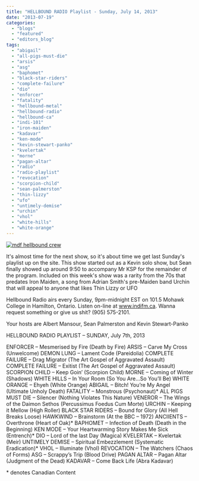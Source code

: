```yaml
---
title: "HELLBOUND RADIO Playlist - Sunday, July 14, 2013"
date: "2013-07-19"
categories: 
  - "blogs"
  - "featured"
  - "editors_blog"
tags: 
  - "abigail"
  - "all-pigs-must-die"
  - "arsis"
  - "asg"
  - "baphomet"
  - "black-star-riders"
  - "complete-failure"
  - "dio"
  - "enforcer"
  - "fatality"
  - "hellbound-metal"
  - "hellbound-radio"
  - "hellbound-ca"
  - "indi-101"
  - "iron-maiden"
  - "kadavar"
  - "ken-mode"
  - "kevin-stewart-panko"
  - "kvelertak"
  - "morne"
  - "pagan-altar"
  - "radio"
  - "radio-playlist"
  - "revocation"
  - "scorpion-child"
  - "sean-palmerston"
  - "thin-lizzy"
  - "ufo"
  - "untimely-demise"
  - "urchin"
  - "vhol"
  - "white-hills"
  - "white-orange"
---
```


[![mdf hellbound crew](http://www.hellbound.ca/wp-content/uploads/2010/06/mdf-hellbound-crew.jpg)](http://www.hellbound.ca/wp-content/uploads/2010/06/mdf-hellbound-crew.jpg)

It's almost time for the next show, so it's about time we get last Sunday's playlist up on the site. This show started out as a Kevin solo show, but Sean finally showed up around 9:50 to accompany Mr KSP for the remainder of the program. Included on this week's show was a rarity from the 70s that predates Iron Maiden, a song from Adrian Smith's pre-Maiden band Urchin that will appeal to anyone that likes Thin Lizzy or UFO

Hellbound Radio airs every Sunday, 9pm-midnight EST on 101.5 Mohawk College in Hamilton, Ontario. Listen on-line at www.indifm.ca. Wanna request something or give us shit? (905) 575-2101.

Your hosts are Albert Mansour, Sean Palmerston and Kevin Stewart-Panko

HELLBOUND RADIO PLAYLIST – SUNDAY, July 7th, 2013

ENFORCER – Mesmerised by Fire (Death by Fire) ARSIS – Carve My Cross (Unwelcome) DEMON LUNG – Lament Code (Pareidolia) COMPLETE FAILURE – Drag Migrator (The Art Gospel of Aggravated Assault) COMPLETE FAILURE – Exitist (The Art Gospel of Aggravated Assault) SCORPION CHILD – Keep Goin’ (Scorpion Child) MORNE – Coming of Winter (Shadows) WHITE HILLS – In Your Room (So You Are…So You’ll Be) WHITE ORANGE – Ehyeh (White Orange) ABIGAIL – Bitch! You’re My Angel (Ultimate Unholy Death) FATALITY – Monstrous (Psychonaut)\* ALL PIGS MUST DIE – Silencer (Nothing Violates This Nature) VENEROR – The Wings of the Daimon Sethos (Percussimus Foedus Cum Morte) URCHIN – Keeping it Mellow (High Roller) BLACK STAR RIDERS – Bound for Glory (All Hell Breaks Loose) HAWKWIND – Brainstorm (At the BBC – 1972) ANCIIENTS – Overthrone (Heart of Oak)\* BAPHOMET – Infection of Death (Death in the Beginning) KEN MODE – Your Heartwarming Story Makes Me Sick (Entrench)\* DIO – Lord of the last Day (Magica) KVELERTAK – Kvelertak (Meir) UNTIMELY DEMISE – Spiritual Embezzlement (Systematic Eradication)\* VHOL – Illuminate (Vhol) REVOCATION – The Watchers (Chaos of Forms) ASG – Scrappy’s Trip (Blood Drive) PAGAN ALTAR – Pagan Altar (Judgment of the Dead) KADAVAR – Come Back Life (Abra Kadavar)

\* denotes Canadian Content
